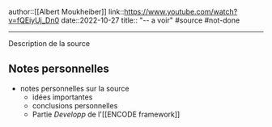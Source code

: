 author::[[Albert Moukheiber]]
link::https://www.youtube.com/watch?v=fQEiyUj_Dn0
date::2022-10-27
title:: "-- a voir"
#source #not-done 

---

Description de la source


## Notes personnelles

 - notes personnelles sur la source
     - idées importantes 
     - conclusions personnelles
     - Partie _Developp_ de l'[[ENCODE framework]]

